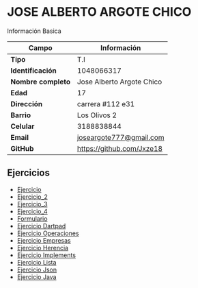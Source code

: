 # JOSE ALBERTO ARGOTE CHICO
Información Basica

| Campo | Información |
| --- | --- |
| **Tipo** | T.I |
| **Identificación** | 1048066317 |
| **Nombre completo** | Jose Alberto Argote Chico |
| **Edad** | 17 |
| **Dirección** | carrera #112 e31 |
| **Barrio** | Los Olivos  2 |
| **Celular** | 3188838844 |
| **Email** | joseargote777@gmail.com |
| **GitHub** | https://github.com/Jxze18  |

## Ejercicios
- [Ejercicio](ejercicio.md)
- [Ejercicio_2](ejercicio2.md)
- [Ejercicio_3](ejercicio3.md)
- [Ejercicio_4](ejercicio4.md)
- [Formulario](formulario.md)
- [Ejercicio Dartpad](ejerciciodartpad.md)
- [Ejercicio Operaciones](ejerciciodartpad2_operacion.md)
- [Ejercicio Empresas](ejerciciodartpad3_empresas.md)
- [Ejercicio Herencia](ejerciciodartpad4_herencia.md)
- [Ejercicio Implements](ejerciciodart5_implements.md)
- [Ejercicio Lista](ejerciciodart6_lista.md)
- [Ejercicio Json](ejerciciodart7_json.md)
- [Ejercicio Java](ejercicio_java.md)
